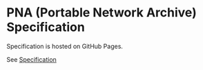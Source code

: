 # PNA (Portable Network Archive) Specification

Specification is hosted on GitHub Pages.

See [Specification](https://portable-network-archive.github.io/Portable-Network-Archive-Specification/)
